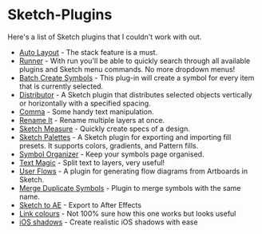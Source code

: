 # Sketch-Plugins

Here's a list of Sketch plugins that I couldn't work with out.

- [Auto Layout](https://animaapp.github.io/) - The stack feature is a must.
- [Runner](http://sketchrunner.com/) - With ​​run​ you'll be able to quickly search through all available plugins and Sketch menu commands. No more dropdown menus!
- [Batch Create Symbols](https://github.com/demersdesigns/sketch-batch-create-symbols) - This plug-in will create a symbol for every item that is currently selected.
- [Distributor](https://github.com/PEZ/SketchDistributor) - A Sketch plugin that distributes selected objects vertically or horizontally with a specified spacing.
- [Comma](https://github.com/margusholland/Comma) - Some handy text manipulation.
- [Rename It](https://github.com/rodi01/RenameIt) - Rename multiple layers at once.
- [Sketch Measure](https://github.com/utom/sketch-measure) - Quickly create specs of a design.
- [Sketch Palettes](https://github.com/andrewfiorillo/sketch-palettes) - A Sketch plugin for exporting and importing fill presets. It supports colors, gradients, and Pattern fills.
- [Symbol Organizer](https://github.com/sonburn/symbol-organizer) - Keep your symbols page organised.
- [Text Magic](https://github.com/tinci/Text-Magic?ref=sketchhunt) - Split text to layers, very useful!
- [User Flows](https://abynim.github.io/UserFlows/) - A plugin for generating flow diagrams from Artboards in Sketch.
- [Merge Duplicate Symbols](https://github.com/oodesign/merge-duplicate-symbols) - Plugin to merge symbols with the same name.
- [Sketch to AE](https://google.github.io/sketch2ae/) - Export to After Effects
- [Link colours](https://lalomrtnz.github.io/Chain/) - Not 100% sure how this one works but looks useful
- [iOS shadows](https://github.com/Volorf/iShadow) - Create realistic iOS shadows with ease
